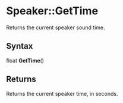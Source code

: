# Speaker::GetTime

Returns the current speaker sound time.

## Syntax

float **GetTime**()

## Returns

Returns the current speaker time, in seconds.
